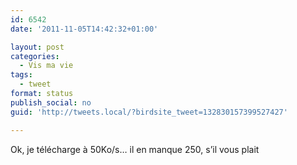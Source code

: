 ```yaml
---
id: 6542
date: '2011-11-05T14:42:32+01:00'

layout: post
categories:
  - Vis ma vie
tags:
  - tweet
format: status
publish_social: no
guid: 'http://tweets.local/?birdsite_tweet=132830157399527427'

---
```


Ok, je télécharge à 50Ko/s… il en manque 250, s’il vous plait